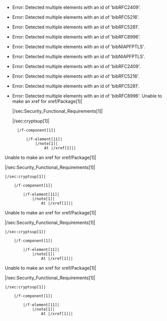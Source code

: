 * Error: Detected multiple elements with an id of 'bibRFC2409'.
* Error: Detected multiple elements with an id of 'bibRFC5216'.
* Error: Detected multiple elements with an id of 'bibRFC5281'.
* Error: Detected multiple elements with an id of 'bibRFC8996'.
* Error: Detected multiple elements with an id of 'bibNIAPFPTLS'.
* Error: Detected multiple elements with an id of 'bibNIAPFPTLS'.
* Error: Detected multiple elements with an id of 'bibRFC2409'.
* Error: Detected multiple elements with an id of 'bibRFC5216'.
* Error: Detected multiple elements with an id of 'bibRFC5281'.
* Error: Detected multiple elements with an id of 'bibRFC8996'.
Unable to make an xref for xref/Package[1]|

  |/sec:Security_Functional_Requirements[1]|

	|/sec:cryptsup[1]|
	
	    |/f-component[1]|

			|/f-element[11]|
				|/note[1]|
					At |/xref[1]||
Unable to make an xref for xref/Package[1]|

  |/sec:Security_Functional_Requirements[1]|

	|/sec:cryptsup[1]|
	
	    |/f-component[1]|

			|/f-element[11]|
				|/note[1]|
					At |/xref[1]||
Unable to make an xref for xref/Package[1]|

  |/sec:Security_Functional_Requirements[1]|

	|/sec:cryptsup[1]|
	
	    |/f-component[1]|

			|/f-element[11]|
				|/note[1]|
					At |/xref[1]||
Unable to make an xref for xref/Package[1]|

  |/sec:Security_Functional_Requirements[1]|

	|/sec:cryptsup[1]|
	
	    |/f-component[1]|

			|/f-element[11]|
				|/note[1]|
					At |/xref[1]||
